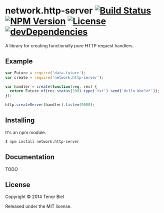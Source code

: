 network.http-server [![Build Status](http://img.shields.io/travis/folktale/network.http-server.svg?style=flat)](https://travis-ci.org/folktale/network.http-server) [![NPM Version](http://img.shields.io/npm/v/network.http-server.svg?style=flat)](https://npmjs.org/package/network.http-server) [![License](http://img.shields.io/npm/l/network.http-server.svg?style=flat)](https://github.com/folktale/network.http-server/blob/master/LICENSE) [![devDependencies](http://img.shields.io/david/dev/folktale/network.http-server.svg?style=flat)](https://npmjs.org/package/network.http-server)
===================

A library for creating functionally pure HTTP request handlers.

Example
-------

```javascript
var Future = require('data.future');
var create = require('network.http-server');

var handler = create(function(req, res) {
  return Future.of(res.status(200).type('txt').send('Hello World!'));
});

http.createServer(handler).listen(9000);
```

Installing
----------

It's an npm module.

```bash
$ npm install network.http-server
```

Documentation
-------------

TODO

License
-------

Copyright &copy; 2014 Tenor Biel

Released under the MIT license.
